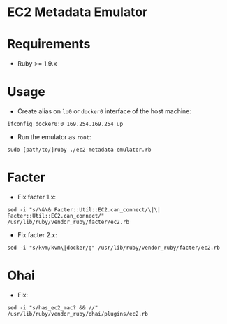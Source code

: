 EC2 Metadata Emulator
=====================

# Requirements
- Ruby >= 1.9.x

# Usage
* Create alias on `lo0` or `docker0` interface of the host machine:
```
ifconfig docker0:0 169.254.169.254 up
```
* Run the emulator as `root`:
```
sudo [path/to/]ruby ./ec2-metadata-emulator.rb
```

# Facter
* Fix facter 1.x:
```
sed -i "s/\&\& Facter::Util::EC2.can_connect/\|\| Facter::Util::EC2.can_connect/" /usr/lib/ruby/vendor_ruby/facter/ec2.rb
```
* Fix facter 2.x:
```
sed -i "s/kvm/kvm\|docker/g" /usr/lib/ruby/vendor_ruby/facter/ec2.rb
```

# Ohai
* Fix:
```
sed -i "s/has_ec2_mac? && //" /usr/lib/ruby/vendor_ruby/ohai/plugins/ec2.rb
```
